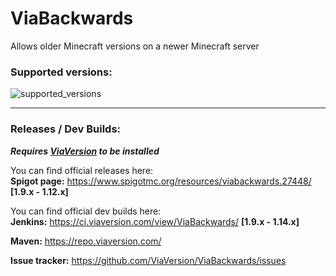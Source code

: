 # ViaBackwards

Allows older Minecraft versions on a newer Minecraft server

### Supported versions:
![supported_versions](https://camo.githubusercontent.com/75fd692876cdeadbb8a84ed3175e6f0fc23a640a/68747470733a2f2f692e696d6775722e636f6d2f695741744431702e706e67)

---

### Releases / Dev Builds:

***Requires [ViaVersion](http://viaversion.com) to be installed***

You can find official releases here:  
**Spigot page:** https://www.spigotmc.org/resources/viabackwards.27448/   **[1.9.x - 1.12.x]**
   
You can find official dev builds here:   
**Jenkins:** https://ci.viaversion.com/view/ViaBackwards/  **[1.9.x - 1.14.x]**
  
**Maven:** https://repo.viaversion.com/  

**Issue tracker:** https://github.com/ViaVersion/ViaBackwards/issues
